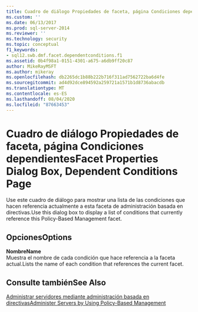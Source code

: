 ```yaml
---
title: Cuadro de diálogo Propiedades de faceta, página Condiciones dependientes | Microsoft Docs
ms.custom: ''
ms.date: 06/13/2017
ms.prod: sql-server-2014
ms.reviewer: ''
ms.technology: security
ms.topic: conceptual
f1_keywords:
- sql12.swb.dmf.facet.dependentconditions.f1
ms.assetid: 0b4f98a1-0151-4301-a675-a6db9ff20c87
author: MikeRayMSFT
ms.author: mikeray
ms.openlocfilehash: db2265dc1b88b222b716f311ad7562722ba6d4fe
ms.sourcegitcommit: ad4d92dce894592a259721a1571b1d8736abacdb
ms.translationtype: MT
ms.contentlocale: es-ES
ms.lasthandoff: 08/04/2020
ms.locfileid: "87663453"
---
```

# <a name="facet-properties-dialog-box-dependent-conditions-page"></a><span data-ttu-id="58811-102">Cuadro de diálogo Propiedades de faceta, página Condiciones dependientes</span><span class="sxs-lookup"><span data-stu-id="58811-102">Facet Properties Dialog Box, Dependent Conditions Page</span></span>
  <span data-ttu-id="58811-103">Use este cuadro de diálogo para mostrar una lista de las condiciones que hacen referencia actualmente a esta faceta de administración basada en directivas.</span><span class="sxs-lookup"><span data-stu-id="58811-103">Use this dialog box to display a list of conditions that currently reference this Policy-Based Management facet.</span></span>  
  
## <a name="options"></a><span data-ttu-id="58811-104">Opciones</span><span class="sxs-lookup"><span data-stu-id="58811-104">Options</span></span>  
 <span data-ttu-id="58811-105">**Nombre**</span><span class="sxs-lookup"><span data-stu-id="58811-105">**Name**</span></span>  
 <span data-ttu-id="58811-106">Muestra el nombre de cada condición que hace referencia a la faceta actual.</span><span class="sxs-lookup"><span data-stu-id="58811-106">Lists the name of each condition that references the current facet.</span></span>  
  
## <a name="see-also"></a><span data-ttu-id="58811-107">Consulte también</span><span class="sxs-lookup"><span data-stu-id="58811-107">See Also</span></span>  
 [<span data-ttu-id="58811-108">Administrar servidores mediante administración basada en directivas</span><span class="sxs-lookup"><span data-stu-id="58811-108">Administer Servers by Using Policy-Based Management</span></span>](administer-servers-by-using-policy-based-management.md)  
  
  
